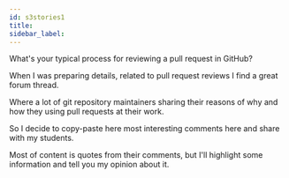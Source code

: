 ```yaml
---
id: s3stories1
title:
sidebar_label:
---
```



What's your typical process for reviewing a pull request in GitHub?

When I was preparing details, related to pull request reviews I find a great forum thread.

Where a lot of git repository maintainers sharing their reasons
of why and how they using pull requests at their work.

So I decide to copy-paste here most interesting comments here and share with my students.

Most of content is quotes from their comments, but I'll highlight some information and tell you my opinion about it.




<!-- https://dev.to/ben/whats-your-typical-process-for-reviewing-a-pull-request-in-github-3klk -->
